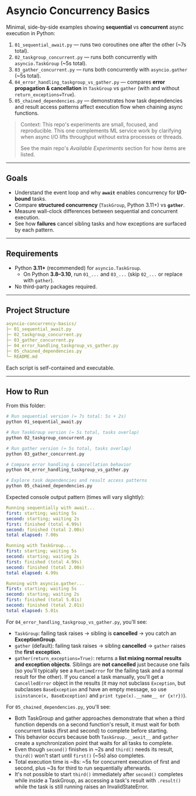 # Asyncio Concurrency Basics

Minimal, side-by-side examples showing **sequential** vs **concurrent** async execution in Python:

1. `01_sequential_await.py` — runs two coroutines one after the other (~7s total).
2. `02_taskgroup_concurrent.py` — runs both concurrently with `asyncio.TaskGroup` (~5s total).
3. `03_gather_concurrent.py` — runs both concurrently with `asyncio.gather` (~5s total).
4. `04_error_handling_taskgroup_vs_gather.py` — compares **error propagation & cancellation** in `TaskGroup` vs `gather` (with and without `return_exceptions=True`).
5. `05_chained_dependencies.py` — demonstrates how task dependencies and result access patterns affect execution flow when chaining async functions.

> Context: This repo's experiments are small, focused, and reproducible. This one complements ML service work by clarifying when async I/O lifts throughput without extra processes or threads. 
>
> See the main repo's *Available Experiments* section for how items are listed. 

---

## Goals

- Understand the event loop and why **`await`** enables concurrency for **I/O-bound** tasks.
- Compare **structured concurrency** (`TaskGroup`, Python 3.11+) vs **`gather`**.
- Measure wall-clock differences between sequential and concurrent execution.
- See how **failures** cancel sibling tasks and how exceptions are surfaced by each pattern.

---

## Requirements

- Python **3.11+** (recommended) for `asyncio.TaskGroup`.
  - On Python **3.8–3.10**, run `01_...` and `03_...` (skip `02_...` or replace with `gather`).
- No third-party packages required.

---

## Project Structure

```yaml
asyncio-concurrency-basics/
├─ 01_sequential_await.py
├─ 02_taskgroup_concurrent.py
├─ 03_gather_concurrent.py
├─ 04_error_handling_taskgroup_vs_gather.py
├─ 05_chained_dependencies.py
└─ README.md
```

Each script is self-contained and executable.

---

## How to Run

From this folder:

```bash
# Run sequential version (≈ 7s total: 5s + 2s)
python 01_sequential_await.py

# Run TaskGroup version (≈ 5s total, tasks overlap)
python 02_taskgroup_concurrent.py

# Run gather version (≈ 5s total, tasks overlap)
python 03_gather_concurrent.py

# Compare error handling & cancellation behavior
python 04_error_handling_taskgroup_vs_gather.py

# Explore task dependencies and result access patterns
python 05_chained_dependencies.py
```

Expected console output pattern (times will vary slightly):

```yaml
Running sequentially with await...
first: starting; waiting 5s
second: starting; waiting 2s
first: finished (total 4.99s)
second: finished (total 2.00s)
total elapsed: 7.00s

Running with TaskGroup...
first: starting; waiting 5s
second: starting; waiting 2s
first: finished (total 4.99s)
second: finished (total 2.00s)
total elapsed: 4.99s

Running with asyncio.gather...
first: starting; waiting 5s
second: starting; waiting 2s
first: finished (total 5.01s)
second: finished (total 2.01s)
total elapsed: 5.01s
```

For `04_error_handling_taskgroup_vs_gather.py`, you'll see:
- `TaskGroup`: failing task raises → sibling is **cancelled** → you catch an **ExceptionGroup**.
- `gather` (default): failing task raises → sibling **cancelled** → `gather` raises the **first exception**.
- `gather(return_exceptions=True)`: returns a **list mixing normal results and exception objects**. Siblings are **not cancelled** just because one fails (so you'll typically see a `RuntimeError` for the failing task and a normal result for the other). If you cancel a task manually, you'll get a `CancelledError` object in the results (it may not subclass `Exception`, but subclasses `BaseException` and have an empty message, so use `isinstance(x, BaseException)` and `print type(x).__name__ or {x!r})`).

For `05_chained_dependencies.py`, you'll see:
- Both TaskGroup and gather approaches demonstrate that when a third function depends on a second function's result, it must wait for both concurrent tasks (first and second) to complete before starting.
- This behavior occurs because both `TaskGroup.__aexit__` and `gather` create a synchronization point that waits for all tasks to complete.
- Even though `second()` finishes in ~2s and `third()` needs its result, `third()` won't start until `first()` (~5s) also completes.
- Total execution time is ~8s: ~5s for concurrent execution of first and second, plus ~3s for third to run sequentially afterwards.
- It's not possible to start `third()` immediately after `second()` completes while inside a TaskGroup, as accessing a task's result with `.result()` while the task is still running raises an InvalidStateError.
